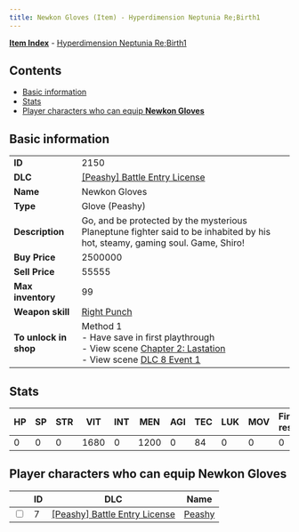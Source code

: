 ```yaml
---
title: Newkon Gloves (Item) - Hyperdimension Neptunia Re;Birth1
---
```


[**Item Index**](/neptunia/rb1/item/index.html) - [Hyperdimension Neptunia Re;Birth1](/neptunia/rb1)

## Contents

- [Basic information](#basic-information)
- [Stats](#stats)
- [Player characters who can equip **Newkon Gloves**](#player-characters-who-can-equip-newkon-gloves)

## Basic information

|   |   |
| -- | -- |
| **ID** | 2150 |
| **DLC** | [[Peashy] Battle Entry License](/neptunia/rb1/dlc/8-peashy.html) |
| **Name** | Newkon Gloves |
| **Type** | Glove (Peashy) |
| **Description** | Go, and be protected by the mysterious Planeptune fighter said to be inhabited by his hot, steamy, gaming soul. Game, Shiro! |
| **Buy Price** | 2500000 |
| **Sell Price** | 55555 |
| **Max inventory** | 99 |
| **Weapon skill** | [Right Punch](/neptunia/rb1/skill/8-1202-right-punch.html) |
| **To unlock in shop** | Method 1<br />- Have save in first playthrough<br />- View scene [Chapter 2: Lastation](/neptunia/rb1/scene/1-202-chapter-2-lastation.html)<br />- View scene [DLC 8 Event 1](/neptunia/rb1/scene/8-5020-dlc-8-event-1.html) |


## Stats

| HP | SP | STR | VIT | INT | MEN | AGI | TEC | LUK | MOV | Fire res. | Ice res. | Wind res. | Lightning res. |
| -- | -- | --- | --- | --- | --- | --- | --- | --- | --- | --------- | -------- | --------- | -------------- |
| 0 | 0 | 0 | 1680 | 0 | 1200 | 0 | 84 | 0 | 0 | 0 | 0 | 0 | 0 |


## Player characters who can equip **Newkon Gloves**

|    | ID | DLC | Name |
| -- | -- | --- | ---- |
| <input type="checkbox" id="rb1-player-8-7" class="trackbox" /> | 7 | [[Peashy] Battle Entry License](/neptunia/rb1/dlc/8-peashy.html) | [Peashy](/neptunia/rb1/player/8-7-peashy.html) |
